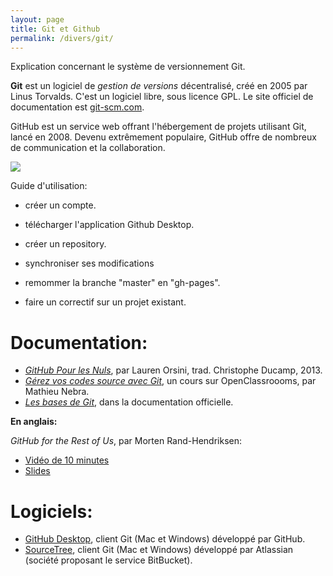 ```yaml
---
layout: page
title: Git et Github
permalink: /divers/git/
---
```


Explication concernant le système de versionnement Git.

**Git** est un logiciel de *gestion de versions* décentralisé, créé en 2005 par Linus Torvalds. C'est un logiciel libre, sous licence GPL. Le site officiel de documentation est [git-scm.com](https://git-scm.com).

GitHub est un service web offrant l'hébergement de projets utilisant Git, lancé en 2008. Devenu extrêmement populaire, GitHub offre de nombreux de communication et la collaboration. 

![](/cours-divers/img/Strip-Bon-daccord-650-final.jpg)

Guide d'utilisation:

- créer un compte.

- télécharger l'application Github Desktop.

- créer un repository.

- synchroniser ses modifications

- remommer la branche "master" en "gh-pages".

- faire un correctif sur un projet existant.


Documentation:
===

- *[GitHub Pour les Nuls](http://christopheducamp.com/2013/12/15/github-pour-nuls-partie-1/)*, par Lauren Orsini, trad. Christophe Ducamp, 2013.
- *[Gérez vos codes source avec Git](https://openclassrooms.com/courses/gerez-vos-codes-source-avec-git)*, un cours sur OpenClassroooms, par Mathieu Nebra.
- *[Les bases de Git](https://git-scm.com/book/fr/v1/Les-bases-de-Git)*, dans la documentation officielle.

**En anglais:**

*GitHub for the Rest of Us*, par Morten Rand-Hendriksen:  

- [Vidéo de 10 minutes](https://wordpress.tv/2015/12/13/morten-rand-hendriksen-github-for-the-rest-of-us/)
- [Slides](https://mor10.com/github-wcus/)

Logiciels:
===

- [GitHub Desktop](https://desktop.github.com/), client Git (Mac et Windows) développé par GitHub.
- [SourceTree](https://www.sourcetreeapp.com/), client Git (Mac et Windows) développé par Atlassian (société proposant le service BitBucket).
